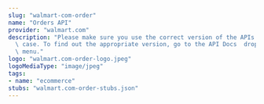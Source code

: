 ```yaml
---
slug: "walmart-com-order"
name: "Orders API"
provider: "walmart.com"
description: "Please make sure you use the correct version of the APIs for your use\
  \ case. To find out the appropriate version, go to the API Docs  drop down on the\
  \ menu."
logo: "walmart.com-order-logo.jpeg"
logoMediaType: "image/jpeg"
tags:
- name: "ecommerce"
stubs: "walmart.com-order-stubs.json"
---
```

